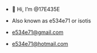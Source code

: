 - 👋 Hi, I’m @17E435E
- Also known as e534e71 or isotis


-    e534e71@gmail.com
-    e534e71@hotmail.com

<!---
17E435E/17E435E is a ✨ special ✨ repository because its `README.md` (this file) appears on your GitHub profile.
You can click the Preview link to take a look at your changes.
--->
